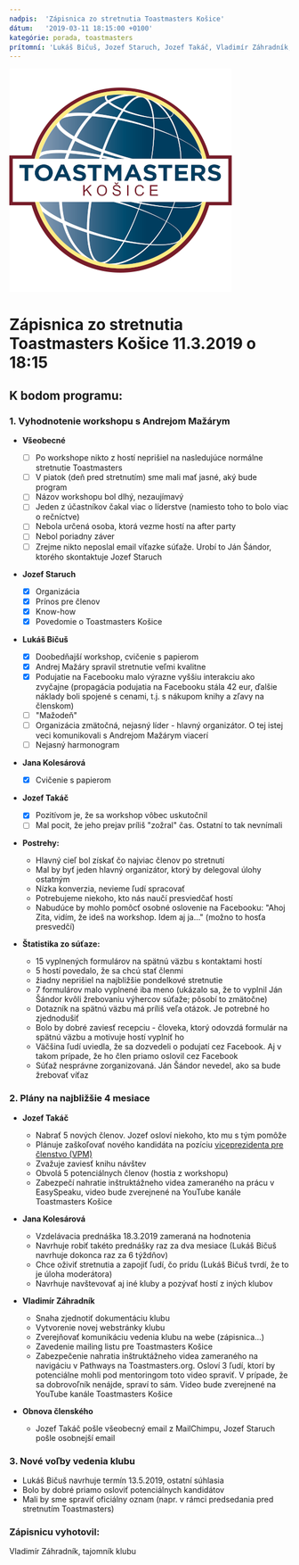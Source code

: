 ```yaml
---
nadpis:  'Zápisnica zo stretnutia Toastmasters Košice'
dátum:   '2019-03-11 18:15:00 +0100'
kategórie: porada, toastmasters
prítomní: 'Lukáš Bičuš, Jozef Staruch, Jozef Takáč, Vladimír Záhradník, Jana Kolesárová'
---
```


![alt text][logo]
# Zápisnica zo stretnutia Toastmasters Košice 11.3.2019 o 18:15

## K bodom programu:
### 1. Vyhodnotenie workshopu s Andrejom Mažárym
   * **Všeobecné**
      - [ ] Po workshope nikto z hostí neprišiel na nasledujúce normálne stretnutie Toastmasters
      - [ ] V piatok (deň pred stretnutím) sme mali mať jasné, aký bude program
      - [ ] Názov workshopu bol dlhý, nezaujímavý
      - [ ] Jeden z účastníkov čakal viac o líderstve (namiesto toho to bolo viac o rečníctve)
      - [ ] Nebola určená osoba, ktorá vezme hostí na after party
      - [ ] Nebol poriadny záver
      - [ ] Zrejme nikto neposlal email víťazke súťaže. Urobí to Ján Šándor, ktorého skontaktuje Jozef Staruch

   * **Jozef Staruch**
      - [x] Organizácia
      - [x] Prínos pre členov
      - [x] Know-how
      - [x] Povedomie o Toastmasters Košice

   * **Lukáš Bičuš**
      - [x] Doobedňajší workshop, cvičenie s papierom
      - [x] Andrej Mažáry spravil stretnutie veľmi kvalitne
      - [x] Podujatie na Facebooku malo výrazne vyššiu interakciu ako zvyčajne (propagácia podujatia na Facebooku stála 42 eur, ďalšie náklady boli spojené s cenami, t.j. s nákupom knihy a zľavy na členskom)
      - [ ] "Mažodeň"
      - [ ] Organizácia zmätočná, nejasný líder - hlavný organizátor. O tej istej veci komunikovali s Andrejom Mažárym viacerí
      - [ ] Nejasný harmonogram

   * **Jana Kolesárová**
      - [x] Cvičenie s papierom

   * **Jozef Takáč**
      - [x] Pozitívom je, že sa workshop vôbec uskutočnil
      - [ ] Mal pocit, že jeho prejav príliš "zožral" čas. Ostatní to tak nevnímali

   * **Postrehy:**
      * Hlavný cieľ bol získať čo najviac členov po stretnutí
      * Mal by byť jeden hlavný organizátor, ktorý by delegoval úlohy ostatným
      * Nízka konverzia, nevieme ľudí spracovať
      * Potrebujeme niekoho, kto nás naučí presviedčať hostí
      * Nabudúce by mohlo pomôcť osobné oslovenie na Facebooku: "Ahoj Zita, vidím, že ideš na workshop. Idem aj ja..." (možno to hosťa presvedčí)

   * **Štatistika zo súťaze:**
      * 15 vyplnených formulárov na spätnú väzbu s kontaktami hostí
      * 5 hostí povedalo, že sa chcú stať členmi
      * žiadny neprišiel na najbližšie pondelkové stretnutie
      * 7 formulárov malo vyplnené iba meno (ukázalo sa, že to vyplnil Ján Šándor kvôli žrebovaniu výhercov súťaže; pôsobí to zmätočne)
      * Dotazník na spätnú väzbu má príliš veľa otázok. Je potrebné ho zjednodušiť
      * Bolo by dobré zaviesť recepciu - človeka, ktorý odovzdá formulár na spätnú väzbu a motivuje hostí vyplniť ho
      * Väčšina ľudí uviedla, že sa dozvedeli o podujatí cez Facebook. Aj v takom prípade, že ho člen priamo oslovil cez Facebook
      * Súťaž nesprávne zorganizovaná. Ján Šándor nevedel, ako sa bude žrebovať víťaz

### 2. Plány na najbližšie 4 mesiace
   * **Jozef Takáč**
      * Nabrať 5 nových členov. Jozef osloví niekoho, kto mu s tým pomôže
      * Plánuje zaškoľovať nového kandidáta na pozíciu [viceprezidenta pre členstvo (VPM)][vpm]
      * Zvažuje zaviesť knihu návštev
      * Obvolá 5 potenciálnych členov (hostia z workshopu)
      * Zabezpečí nahratie inštruktážneho videa zameraného na prácu v EasySpeaku, video bude zverejnené na YouTube kanále Toastmasters Košice

   * **Jana Kolesárová**
      * Vzdelávacia prednáška 18.3.2019 zameraná na hodnotenia
      * Navrhuje robiť takéto prednášky raz za dva mesiace (Lukáš Bičuš navrhuje dokonca raz za 6 týždňov)
      * Chce oživiť stretnutia a zapojiť ľudí, čo prídu (Lukáš Bičuš tvrdí, že to je úloha moderátora)
      * Navrhuje navštevovať aj iné kluby a pozývať hostí z iných klubov

   * **Vladimír Záhradník**
      * Snaha zjednotiť dokumentáciu klubu
      * Vytvorenie novej webstránky klubu
      * Zverejňovať komunikáciu vedenia klubu na webe (zápisnica...)
      * Zavedenie mailing listu pre Toastmasters Košice
      * Zabezpečenie nahratia inštruktážneho videa zameraného na navigáciu v Pathways na Toastmasters.org. Osloví 3 ľudí, ktorí by potenciálne mohli pod mentoringom toto video spraviť. V prípade, že sa dobrovoľník nenájde, spraví to sám. Video bude zverejnené na YouTube kanále Toastmasters Košice

   * **Obnova členského**
      * Jozef Takáč pošle všeobecný email z MailChimpu, Jozef Staruch pošle osobnejší email

### 3. Nové voľby vedenia klubu
   * Lukáš Bičuš navrhuje termín 13.5.2019, ostatní súhlasia
   * Bolo by dobré priamo osloviť potenciálnych kandidátov
   * Mali by sme spraviť oficiálny oznam (napr. v rámci predsedania pred stretnutím Toastmasters)

### Zápisnicu vyhotovil:
Vladimír Záhradník,
tajomník klubu

[logo]: https://github.com/toastmasters-kosice/graficke-podklady/raw/main/Log%C3%A1/%C5%A0tandardn%C3%A9%20zmen%C5%A1en%C3%A9%20logo%20TMKE.png "Logo Toastmasters Košice"
[vpm]: https://www.toastmasters.org/resources/vice-president-membership "Vice President Membership"